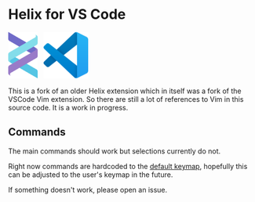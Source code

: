 # Helix for VS Code

<div style="display: flex;" align="center">
<img src="./docs/img/helixLogo.svg" width=12%>
  &nbsp;
  &nbsp;
<img src="./docs/img/Visual_Studio_Code_1.35_icon.svg" width=18%>
</div>
<br />
This is a fork of an older Helix extension which in itself was a fork of the VSCode Vim extension. So there are still a lot of references to Vim in this source code. It is a work in progress.

## Commands

The main commands should work but selections currently do not.

Right now commands are hardcoded to the [default keymap](https://docs.helix-editor.com/keymap.html), hopefully this can be adjusted to the user's keymap in the future.

If something doesn't work, please open an issue.
